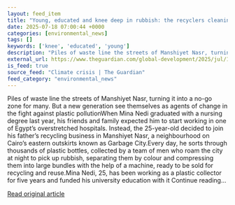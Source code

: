 ```yaml
---
layout: feed_item
title: "Young, educated and knee deep in rubbish: the recyclers cleaning up in Cairo’s Garbage City"
date: 2025-07-18 07:00:44 +0000
categories: [environmental_news]
tags: []
keywords: ['knee', 'educated', 'young']
description: "Piles of waste line the streets of Manshiyet Nasr, turning it into a no-go zone for many"
external_url: https://www.theguardian.com/global-development/2025/jul/18/rubbish-recyclers-cairo-garbage-city-manshiyet-nasr-climate-crisis
is_feed: true
source_feed: "Climate crisis | The Guardian"
feed_category: "environmental_news"
---
```


Piles of waste line the streets of Manshiyet Nasr, turning it into a no-go zone for many. But a new generation see themselves as agents of change in the fight against plastic pollutionWhen Mina Nedi graduated with a nursing degree last year, his friends and family expected him to start working in one of Egypt’s overstretched hospitals. Instead, the 25-year-old decided to join his father’s recycling business in Manshiyet Nasr, a neighbourhood on Cairo’s eastern outskirts known as Garbage City.Every day, he sorts through thousands of plastic bottles, collected by a team of men who roam the city at night to pick up rubbish, separating them by colour and compressing them into large bundles with the help of a machine, ready to be sold for recycling and reuse.Mina Nedi, 25, has been working as a plastic collector for five years and funded his university education with it Continue reading...

[Read original article](https://www.theguardian.com/global-development/2025/jul/18/rubbish-recyclers-cairo-garbage-city-manshiyet-nasr-climate-crisis)

